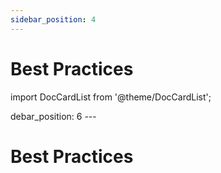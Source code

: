 ```yaml
---
sidebar_position: 4
---
```


# Best Practices

import DocCardList from '@theme/DocCardList';

<DocCardList />
debar_position: 6
---

# Best Practices

